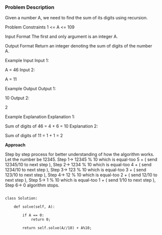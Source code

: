 ### Problem Description

Given a number A, we need to find the sum of its digits using recursion.



Problem Constraints
1 <= A <= 109



Input Format
The first and only argument is an integer A.



Output Format
Return an integer denoting the sum of digits of the number A.



Example Input
Input 1:

 A = 46
Input 2:

 A = 11


Example Output
Output 1:

 10
Output 2:

 2


Example Explanation
Explanation 1:

 Sum of digits of 46 = 4 + 6 = 10
Explanation 2:

 Sum of digits of 11 = 1 + 1 = 2


**Approach**

Step by step process for better understanding of how the algorithm works.
Let the number be 12345.
Step 1-> 12345 % 10 which is equal-too 5 + ( send 12345/10 to next step ),
Step 2-> 1234 % 10 which is equal-too 4 + ( send 1234/10 to next step ),
Step 3-> 123 % 10 which is equal-too 3 + ( send 123/10 to next step ),
Step 4-> 12 % 10 which is equal-too 2 + ( send 12/10 to next step ),
Step 5-> 1 % 10 which is equal-too 1 + ( send 1/10 to next step ),
Step 6-> 0 algorithm stops.



```

class Solution:

    def solve(self, A):

        if A == 0:
            return 0;
        
        return self.solve(A//10) + A%10;



```
